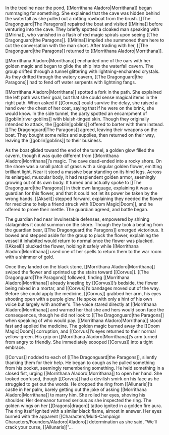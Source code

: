 In the treeline near the pond, [[Morrithana Aladoro|Morrithana]] began rummaging for something. She explained that the cave was hidden behind the waterfall as she pulled out a rotting rowboat from the brush. [[The Dragonguard|The Paragons]] repaired the boat and visited [[Mirina]] before venturing into the cave. They briefly spotted a cloaked man speaking with [[Mirina]], who vanished in a flash of red magic spirals upon seeing [[The Dragonguard|the Paragons]]. [[Mirina]] implied she summoned them here to cut the conversation with the man short. After trading with her, [[The Dragonguard|the Paragons]] returned to [[Morrithana Aladoro|Morrithana]].

[[Morrithana Aladoro|Morrithana]] enchanted one of the oars with her golden magic and began to glide the ship into the waterfall cavern. The group drifted through a tunnel glittering with lightning-enchanted crystals. As they drifted through the watery cavern, [[The Dragonguard|the Paragons]] had to fend off water serpents with lightning fangs. 

[[Morrithana Aladoro|Morrithana]] spotted a fork in the path. She explained the left path was their goal, but that she could sense magical items in the right path. When asked if [[Corvus]] could survive the delay, she raised a hand over the chest of her coat, saying that if he were on the brink, she would know. In the side tunnel, the party spotted an encampment of [[goblin|river goblins]] with bluish-tinged skin. Though they originally intended to attack, the [[goblin|goblins]] offered to barter with them instead. [[The Dragonguard|The Paragons]] agreed, leaving their weapons on the boat. They bought some relics and supplies, then returned on their way, leaving the [[goblin|goblins]] to their business.

As the boat glided toward the end of the tunnel, a golden glow filled the cavern, though it was quite different from [[Morrithana Aladoro|Morrithana]]’s magic. The cave dead-ended into a rocky shore. On the shore was a small patch of grass with a singular golden flower, emitting brilliant light. Near it stood a massive bear standing on its hind legs. Across its enlarged, muscular body, it had resplendent golden armor, seemingly growing out of its own body. It turned and actually spoke to [[The Dragonguard|the Paragons]] in their own language, explaining it was a guardian for this flower, and that it could not let its power be taken by the wrong hands. [[Aksell]] stepped forward, explaining they needed the flower for medicine to help a friend struck with [[Doom Magic|Doom]], and he offered to prove their mettle. The guardian agreed, and battle began. 

The guardian had near invulnerable defenses, empowered by shining stalagmites it could summon on the shore. Though they took a beating from the guardian bear, [[The Dragonguard|the Paragons]] emerged victorious. It bowed and stepped aside for the group to pluck the flower, explaining the vessel it inhabited would return to normal once the flower was plucked. [[Aksell]] plucked the flower, holding it safely while [[Morrithana Aladoro|Morrithana]] used one of her spells to return them to the war room with a shimmer of gold. 

Once they landed on the black stone, [[Morrithana Aladoro|Morrithana]] swiped the flower and sprinted up the stairs toward [[Corvus]]. [[The Dragonguard|The Paragons]] followed, finding [[Morrithana Aladoro|Morrithana]] already kneeling by [[Corvus]]’s bedside, the flower being mixed in a mortar, and [[Corvus]]’s bandages moved out of the way. Before she could apply the medicine, [[Corvus]] grabbed her arm, his eyes shooting open with a purple glow. He spoke with only a hint of his own voice but largely with another’s. The voice stared directly at [[Morrithana Aladoro|Morrithana]] and warned her that she and hers would soon face the consequences, though he did not look to [[The Dragonguard|the Paragons]] when speaking of who would pay. [[Morrithana Aladoro|Morrithana]] stood fast and applied the medicine. The golden magic burned away the [[Doom Magic|Doom]] corruption, and [[Corvus]]’s eyes returned to their normal yellow-green. His grip on [[Morrithana Aladoro|Morrithana]]’s arm turned from angry to friendly. She immediately scooped [[Corvus]] into a tight embrace. 

[[Corvus]] nodded to each of [[The Dragonguard|the Paragons]], silently thanking them for their help. He began to cough as he pulled something from his pocket, seemingly remembering something. He held something in a closed fist, urging [[Morrithana Aladoro|Morrithana]] to open her hand. She looked confused, though [[Corvus]] had a devilish smirk on his face as he struggled to get out the words. He dropped the ring from [[Allunaris]]’s castle in her palm, barely getting out the joke of asking [[Morrithana Aladoro|Morrithana]] to marry him. She rolled her eyes, shoving his shoulder. Her demeanor turned serious as she inspected the ring. The golden wings on her [[Dragons|dragon]] tattoo ignited in a golden fire aura. The ring itself ignited with a similar black flame, almost in answer. Her eyes burned with the apparent [[Characters/Multi-Campaign Characters/Founders/Aladoro|Aladoro]] determination as she said, “We’ll crack your curse, [[Allunaris]]”…  